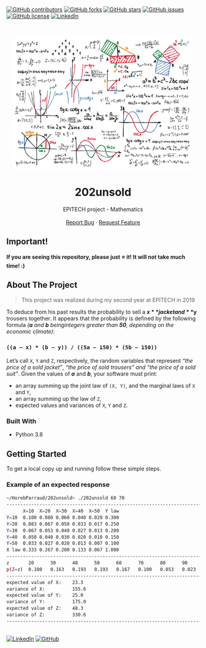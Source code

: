 [![GitHub contributors](https://img.shields.io/github/contributors/HorebParraud/202unsold?style=for-the-badge)](https://github.com/HorebParraud/202unsold/graphs/contributors)
[![GitHub forks](https://img.shields.io/github/forks/HorebParraud/202unsold?style=for-the-badge)](https://github.com/HorebParraud/202unsold/network)
[![GitHub stars](https://img.shields.io/github/stars/HorebParraud/202unsold?style=for-the-badge)](https://github.com/HorebParraud/202unsold/stargazers)
[![GitHub issues](https://img.shields.io/github/issues/HorebParraud/202unsold?style=for-the-badge)](https://github.com/HorebParraud/202unsold/issues)
[![GitHub license](https://img.shields.io/github/license/HorebParraud/202unsold?style=for-the-badge)](https://github.com/HorebParraud/202unsold)
[![LinkedIn][linkedin-shield]][linkedin-url]

<!-- PROJECT LOGO -->
<br />
<p align="center">
  <a>
    <img src="Mathematics.png" alt="Logo">
  </a>

  <h1 align="center">202unsold</h1>

  <p align="center">
    EPITECH project - Mathematics
    <br />
    <br />
    <a href="https://github.com/HorepParraud/202unsold/issues">Report Bug</a>
    ·
    <a href="https://github.com/HorebParraud/202unsold/issues">Request Feature</a>
  </p>
</p>


<!-- IMPORTANT -->
## Important!
**If you are seeing this repository, please just ⭐ it! It will not take much time! :)**

<!-- ABOUT THE PROJECT -->
## About The Project

> This project was realized during my second year at EPITECH in 2019

To deduce from his past results the probability to sell a **$x** jacket
and **$y** trousers together. It appears that the probability is defined by the following formula *(**a** and **b** beingintegers greater than **50**, depending on the economic climate)*:

### `((a − x) * (b − y)) / ((5a − 150) * (5b − 150))`

Let’s call `X`, `Y` and `Z`, respectively, the random variables that represent *“the price of a sold jacket”*, *“the price of sold trousers” and “the price of a sold suit”*.
Given the values of ***a*** and ***b***, your software must print:
* an array summing up the joint law of `(X, Y)`, and the marginal laws of `X` and `Y`,
* an array summing up the law of `Z`,
* expected values and variances of `X`, `Y` and `Z`.

### Built With
* Python 3.8

<!-- GETTING STARTED -->
## Getting Started

To get a local copy up and running follow these simple steps.

### Example of an expected response

```sh
∼/HorebParraud/202unsold> ./202unsold 60 70
--------------------------------------------------------------------------------
      X=10  X=20  X=30  X=40  X=50  Y law
Y=10  0.100 0.080 0.060 0.040 0.020 0.300
Y=20  0.083 0.067 0.050 0.033 0.017 0.250
Y=30  0.067 0.053 0.040 0.027 0.013 0.200
Y=40  0.050 0.040 0.030 0.020 0.010 0.150
Y=50  0.033 0.027 0.020 0.013 0.007 0.100
X law 0.333 0.267 0.200 0.133 0.067 1.000
--------------------------------------------------------------------------------
z       20      30      40      50      60      70      80      90      100
p(Z=z)  0.100   0.163   0.193   0.193   0.167   0.100   0.053   0.023   0.007
--------------------------------------------------------------------------------
expected value of X:    23.3
variance of X:          155.6
expected value of Y:    25.0
variance of Y:          175.0
expected value of Z:    48.3
variance of Z:          330.6
--------------------------------------------------------------------------------
```
<!--USEFULL LINKS-->
##
[![LinkedIn][linkedin-shield]][linkedin-url] [![GitHub][github-shield]][github-url]

<!-- MARKDOWN LINKS, ALIAS & IMAGES -->
[linkedin-shield]: https://img.shields.io/badge/-LinkedIn-black.svg?style=for-the-badge&logo=linkedin&colorB=555
[linkedin-url]: https://www.linkedin.com/in/horeb-parraud/
[github-shield]: https://img.shields.io/badge/-other_repositories-black.svg?style=for-the-badge&logo=github&colorB=555
[github-url]: https://github.com/HorebParraud?tab=repositories